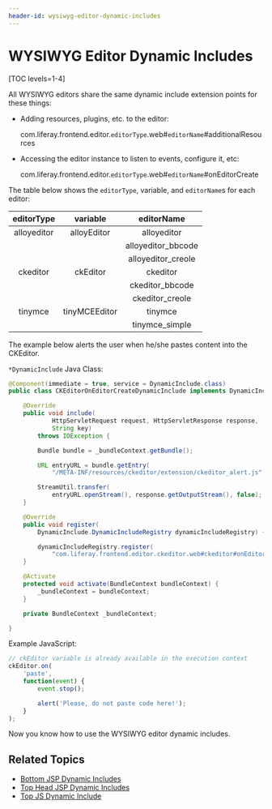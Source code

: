 ```yaml
---
header-id: wysiwyg-editor-dynamic-includes
---
```


# WYSIWYG Editor Dynamic Includes

[TOC levels=1-4]

All WYSIWYG editors share the same dynamic include extension points for these 
things:

- Adding resources, plugins, etc. to the editor:
 
    com.liferay.frontend.editor.`editorType`.web#`editorName`#additionalResources
 
- Accessing the editor instance to listen to events, configure it, etc:
 
    com.liferay.frontend.editor.`editorType`.web#`editorName`#onEditorCreate 

The table below shows the `editorType`, variable, and `editorName`s for each editor:

  editorType |  variable | editorName  |
:---------: | :--------------: | :---------: |
  alloyeditor | alloyEditor   | alloyeditor       |
  &nbsp;            | &nbsp;              | alloyeditor_bbcode |
  &nbsp;            | &nbsp;              | alloyeditor_creole |
  ckeditor    | ckEditor      | ckeditor |
  &nbsp;            | &nbsp;              | ckeditor_bbcode |
  &nbsp;            | &nbsp;              | ckeditor_creole |
  tinymce     | tinyMCEEditor | tinymce |
  &nbsp;            | &nbsp;              | tinymce_simple |

The example below alerts the user when he/she pastes content into the CKEditor.

`*DynamicInclude` Java Class:

```java
@Component(immediate = true, service = DynamicInclude.class)
public class CKEditorOnEditorCreateDynamicInclude implements DynamicInclude {

	@Override
	public void include(
			HttpServletRequest request, HttpServletResponse response,
			String key)
		throws IOException {

		Bundle bundle = _bundleContext.getBundle();

		URL entryURL = bundle.getEntry(
			"/META-INF/resources/ckeditor/extension/ckeditor_alert.js");

		StreamUtil.transfer(
			entryURL.openStream(), response.getOutputStream(), false);
	}

	@Override
	public void register(
		DynamicInclude.DynamicIncludeRegistry dynamicIncludeRegistry) {

		dynamicIncludeRegistry.register(
			"com.liferay.frontend.editor.ckeditor.web#ckeditor#onEditorCreate");
	}

	@Activate
	protected void activate(BundleContext bundleContext) {
		_bundleContext = bundleContext;
	}

	private BundleContext _bundleContext;

}
```

Example JavaScript:

```javascript
// ckEditor variable is already available in the execution context
ckEditor.on(
    'paste',
    function(event) {
        event.stop();

        alert('Please, do not paste code here!');
    }
);
```

Now you know how to use the WYSIWYG editor dynamic includes.

## Related Topics

- [Bottom JSP Dynamic Includes](/docs/7-2/customization/-/knowledge_base/c/bottom-jsp-dynamic-includes)
- [Top Head JSP Dynamic Includes](/docs/7-2/customization/-/knowledge_base/c/top-head-jsp-dynamic-includes)
- [Top JS Dynamic Include](/docs/7-2/customization/-/knowledge_base/c/top-js-dynamic-include)

